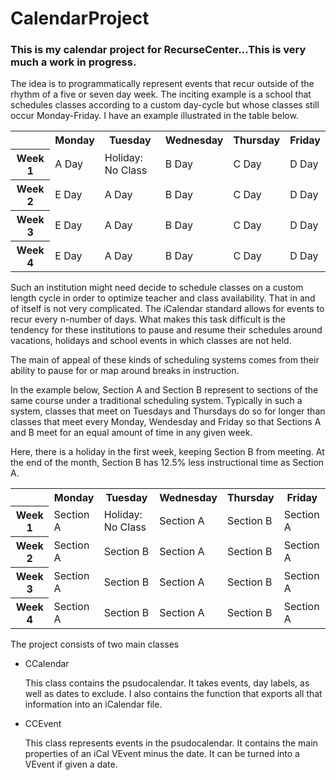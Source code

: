 # CalendarProject
<h3>This is my calendar project for RecurseCenter...This is very much a work in progress.</h3>
<p>The idea is to programmatically represent events that recur outside of the rhythm of a five or seven day week. The inciting example is a school that schedules classes according to a custom day-cycle but whose classes still occur Monday-Friday. I have an example illustrated in the table below.</p>
<table>
    <tr><th></th><th>Monday</th><th>Tuesday</th><th>Wednesday</th><th>Thursday</th><th>Friday</th></tr>
    <tr>
        <th>Week 1</th>
        <td>A Day</td>
        <td>Holiday: No Class</td>
        <td>B Day</td>
        <td>C Day</td>
        <td>D Day</td>
    </tr>
    <tr>
        <th>Week 2</th>
        <td>E Day</td>
        <td>A Day</td>
        <td>B Day</td>
        <td>C Day</td>
        <td>D Day</td>
    </tr>
    <tr>
        <th>Week 3</th>
        <td>E Day</td>
        <td>A Day</td>
        <td>B Day</td>
        <td>C Day</td>
        <td>D Day</td>
    </tr>
    <tr>
        <th>Week 4</th>
        <td>E Day</td>
        <td>A Day</td>
        <td>B Day</td>
        <td>C Day</td>
        <td>D Day</td>
    </tr>
</table>

<p>Such an institution might need decide to schedule classes on a custom length cycle in order to optimize teacher and class availability. That in and of itself is not very complicated. The iCalendar standard allows for events to recur every n-number of days. What makes this task difficult is the tendency for these institutions to pause and resume their schedules around vacations, holidays and school events in which classes are not held.</p>
<p>The main of appeal of these kinds of scheduling systems comes from their ability to pause for or map around breaks in instruction. </p>

<p>In the example below, Section A and Section B represent to sections of the same course under a traditional scheduling system. Typically in such a system, classes that meet on Tuesdays and Thursdays do so for longer than classes that meet every Monday, Wendesday and Friday so that Sections A and B meet for an equal amount of time in any given week.</p>
<p>Here, there is a holiday in the first week, keeping Section B from meeting. At the end of the month, Section B has 12.5% less instructional time as Section A.</p>

<table>
    <tr><th></th><th>Monday</th><th>Tuesday</th><th>Wednesday</th><th>Thursday</th><th>Friday</th></tr>
    <tr>
        <th>Week 1</th>
        <td>Section A</td>
        <td>Holiday: No Class</td>
        <td>Section A</td>
        <td>Section B</td>
        <td>Section A</td>
    </tr>
    <tr>
        <th>Week 2</th>
        <td>Section A</td>
        <td>Section B</td>
        <td>Section A</td>
        <td>Section B</td>
        <td>Section A</td>
    </tr>
    <tr>
        <th>Week 3</th>
        <td>Section A</td>
        <td>Section B</td>
        <td>Section A</td>
        <td>Section B</td>
        <td>Section A</td>
    </tr>
    <tr>
        <th>Week 4</th>
        <td>Section A</td>
        <td>Section B</td>
        <td>Section A</td>
        <td>Section B</td>
        <td>Section A</td>
    </tr>
</table>
<p>The project consists of two main classes</p>
<ul>
<li>CCalendar<p>This class contains the psudocalendar. It takes events, day labels, as well as dates to exclude. I also contains the function that exports all that information into an iCalendar file.</p></li>
<li>CCEvent<p>This class represents events in the psudocalendar. It contains the main properties of an iCal VEvent minus the date. It can be turned into a VEvent if given a date.</p></li>
</ul>
